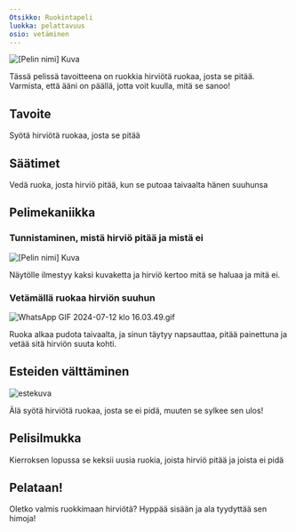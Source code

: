 ```yaml
---
Otsikko: Ruokintapeli
luokka: pelattavuus
osio: vetäminen
---
```

![[Pelin nimi] Kuva](https://help.Studycat.com/hc/article_attachments/34827003977625)


Tässä pelissä tavoitteena on ruokkia hirviötä ruokaa, josta se pitää. Varmista, että ääni on päällä, jotta voit kuulla, mitä se sanoo!


## Tavoite


Syötä hirviötä ruokaa, josta se pitää


## Säätimet


Vedä ruoka, josta hirviö pitää, kun se putoaa taivaalta hänen suuhunsa


## Pelimekaniikka


### Tunnistaminen, mistä hirviö pitää ja mistä ei


![[Pelin nimi] Kuva](https://help.Studycat.com/hc/article_attachments/34827003977625)


Näytölle ilmestyy kaksi kuvaketta ja hirviö kertoo mitä se haluaa ja mitä ei.


### Vetämällä ruokaa hirviön suuhun


![WhatsApp GIF 2024-07-12 klo 16.03.49.gif](https://help.Studycat.com/hc/article_attachments/34976665858457)


Ruoka alkaa pudota taivaalta, ja sinun täytyy napsauttaa, pitää painettuna ja vetää sitä hirviön suuta kohti.


## Esteiden välttäminen


![estekuva](https://help.Studycat.com/hc/article_attachments/34826992367897)


Älä syötä hirviötä ruokaa, josta se ei pidä, muuten se sylkee sen ulos!


## Pelisilmukka


Kierroksen lopussa se keksii uusia ruokia, joista hirviö pitää ja joista ei pidä


## Pelataan!


Oletko valmis ruokkimaan hirviötä? Hyppää sisään ja ala tyydyttää sen himoja!